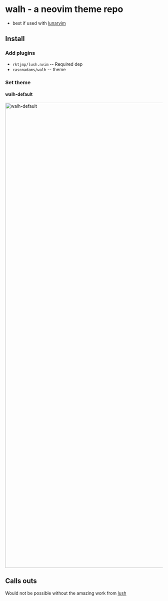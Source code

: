 # walh - a neovim theme repo

- best if used with [lunarvim](https://www.lunarvim.org)

## Install

### Add plugins

- `rktjmp/lush.nvim` -- Required dep
- `casonadams/walh`  -- theme

### Set theme

#### walh-default

<img width="1486" alt="walh-default" src="https://user-images.githubusercontent.com/17597548/135746326-11a2f3a7-9e6c-4bfe-819e-6e31f5880e10.png">

## Calls outs

Would not be possible without the amazing work from [lush](https://github.com/rktjmp/lush.nvim)
